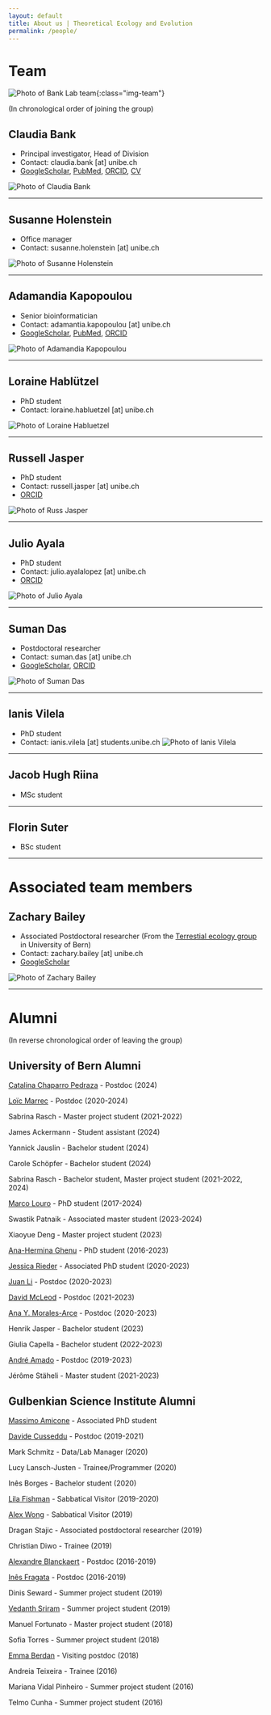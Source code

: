 ```yaml
---
layout: default
title: About us | Theoretical Ecology and Evolution
permalink: /people/
---
```


<div class="layout-team" markdown="1">

# Team

![Photo of Bank Lab team](/assets/img/team/team_24.jpg){:class="img-team"}

(In chronological order of joining the group)

## Claudia Bank

* Principal investigator, Head of Division
* Contact: claudia.bank [at] unibe.ch
* [GoogleScholar](https://scholar.google.ch/citations?user=VBOPD0UAAAAJ&hl=en), [PubMed](https://pubmed.ncbi.nlm.nih.gov/?term=Bank+Claudia%5BAuthor%5D&sort=date), [ORCID](https://orcid.org/0000-0003-4730-758X), [CV](https://www.dropbox.com/scl/fi/bvjed96v5lwoetj8g45mc/cv_bank.pdf?rlkey=sxvvxo6w323udt8e827gio0v1&dl=0)

![Photo of Claudia Bank](/assets/img/team/Claudia_24.jpg)
 
---

## Susanne Holenstein

* Office manager
* Contact: susanne.holenstein [at] unibe.ch

![Photo of Susanne Holenstein](/assets/img/team/SusanneHolenstein.png)
 
---

## Adamandia Kapopoulou

* Senior bioinformatician
* Contact: adamantia.kapopoulou [at] unibe.ch
* [GoogleScholar](https://scholar.google.com/citations?hl=en&user=CMkgYYwAAAAJ), [PubMed](https://pubmed.ncbi.nlm.nih.gov/?term=kapopoulou&sort=date), [ORCID](https://orcid.org/0000-0003-4192-4923)

![Photo of Adamandia Kapopoulou](/assets/img/team/Mado_24.jpg)
 
---

## Loraine Hablützel
 
* PhD student
* Contact: loraine.habluetzel [at] unibe.ch

![Photo of Loraine Habluetzel](/assets/img/team/Loraine_24.jpg)

---

## Russell Jasper
 
* PhD student
* Contact: russell.jasper [at] unibe.ch
* [ORCID](https://orcid.org/0000-0003-4275-1155)

![Photo of Russ Jasper](/assets/img/team/Russ_24.jpg)

---

## Julio Ayala
 
* PhD student
* Contact: julio.ayalalopez [at] unibe.ch
* [ORCID](https://orcid.org/0000-0003-4687-5825)

![Photo of Julio Ayala](/assets/img/team/Julio_24.jpg)

---

## Suman Das
 
* Postdoctoral researcher
* Contact: suman.das [at] unibe.ch
* [GoogleScholar](https://scholar.google.com/citations?user=xGBUQx0AAAAJ&hl=en), [ORCID](https://orcid.org/0000-0001-8583-9961)

![Photo of Suman Das](/assets/img/team/Suman_24.jpg)

---

## Ianis Vilela

* PhD student
* Contact: ianis.vilela [at] students.unibe.ch
![Photo of Ianis Vilela](/assets/img/team/Ianis_24.jpg)

---

## Jacob Hugh Riina
* MSc student

---

## Florin Suter
* BSc student

---

# Associated team members


## Zachary Bailey

* Associated Postdoctoral researcher (From the [Terrestial ecology group](https://www.terr.iee.unibe.ch/research/index_eng.html) in University of Bern)
* Contact: zachary.bailey [at] unibe.ch
* [GoogleScholar](https://scholar.google.com/citations?user=V5rDLCkAAAAJ&hl=en)

![Photo of Zachary Bailey](/assets/img/team/Zach_24.jpg)

---

# Alumni

(In reverse chronological order of leaving the group)

## University of Bern Alumni

[Catalina Chaparro Pedraza](https://scholar.google.com/citations?user=e27luTMAAAAJ&hl=en&oi=ao) - Postdoc (2024)

[Loïc Marrec](https://scholar.google.com/citations?user=PdhH4i4AAAAJ&hl=en) - Postdoc (2020-2024)

Sabrina Rasch - Master project student (2021-2022)

James Ackermann - Student assistant (2024)

Yannick Jauslin - Bachelor student (2024)

Carole Schöpfer - Bachelor student (2024)

Sabrina Rasch - Bachelor student, Master project student (2021-2022, 2024)

[Marco Louro](https://orcid.org/0000-0002-7023-799X) - PhD student (2017-2024)

Swastik Patnaik - Associated master student (2023-2024)

Xiaoyue Deng - Master project student (2023)

[Ana-Hermina Ghenu](https://scholar.google.com/citations?user=1sBIOkIAAAAJ&hl=en&oi=ao) - PhD student (2016-2023)

[Jessica Rieder](https://www.researchgate.net/profile/Jessica-Rieder-2) - Associated PhD student (2020-2023)

[Juan Li](https://orcid.org/0000-0003-2643-0802) - Postdoc (2020-2023)

[David McLeod](https://scholar.google.com/citations?hl=en&user=xVnf7XwAAAAJ&view_op=list_works&sortby=pubdate) - Postdoc (2021-2023)

[Ana Y. Morales-Arce](https://scholar.google.com/citations?user=LP9FUxEAAAAJ&hl=en&oi=ao) - Postdoc (2020-2023)

Henrik Jasper - Bachelor student (2023)

Giulia Capella - Bachelor student (2022-2023)

[André Amado](https://scholar.google.com/citations?user=jO8AA9gAAAAJ) - Postdoc (2019-2023)

Jérôme Stäheli - Master student (2021-2023)


## Gulbenkian Science Institute Alumni

[Massimo Amicone](https://scholar.google.ch/citations?user=i-kYxE4AAAAJ&hl=en&oi=ao) - Associated PhD student

[Davide Cusseddu](https://scholar.google.ch/citations?user=x701yr0AAAAJ&hl=en&oi=sra) - Postdoc (2019-2021)

Mark Schmitz - Data/Lab Manager (2020)

Lucy Lansch-Justen - Trainee/Programmer (2020)

Inês Borges - Bachelor student (2020)

[Lila Fishman](https://www.fishmanlab.org/) - Sabbatical Visitor (2019-2020)

[Alex Wong](https://carleton.ca/eme) - Sabbatical Visitor (2019)

Dragan Stajic - Associated postdoctoral researcher (2019)

Christian Diwo - Trainee (2019)

[Alexandre Blanckaert](https://scholar.google.ch/citations?hl=en&user=7mCf8EwAAAAJ) - Postdoc (2016-2019)

[Inês Fragata](https://scholar.google.ch/citations?user=zSLmDo4AAAAJ&hl=en) - Postdoc (2016-2019)

Dinis Seward - Summer project student (2019)

[Vedanth Sriram](https://scholar.google.ch/citations?user=Me5pI08AAAAJ&hl=en&oi=ao) - Summer project student (2019)

Manuel Fortunato - Master project student (2018)

Sofia Torres - Summer project student (2018)

[Emma Berdan](https://scholar.google.ch/citations?hl=en&user=8PtQTicAAAAJ) - Visiting postdoc (2018)

Andreia Teixeira - Trainee (2016)

Mariana Vidal Pinheiro - Summer project student (2016)

Telmo Cunha - Summer project student (2016)
